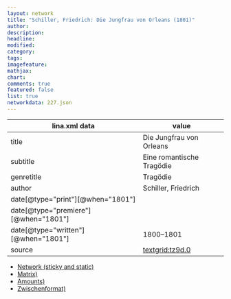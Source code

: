 ```yaml
---
layout: network
title: "Schiller, Friedrich: Die Jungfrau von Orleans (1801)"
author:
description:
headline:
modified:
category:
tags:
imagefeature: 
mathjax: 
chart: 
comments: true
featured: false
list: true
networkdata: 227.json
---
```

lina.xml data  | value
------------- | -------------
title|Die Jungfrau von Orleans
subtitle|Eine romantische Tragödie
genretitle|Tragödie
author|Schiller, Friedrich
date[@type="print"][@when="1801"]|
date[@type="premiere"][@when="1801"]|
date[@type="written"][@when="1801"]|1800–1801
source|[textgrid:tz9d.0](https://textgridlab.org/1.0/tgcrud-public/rest/textgrid:tz9d.0/data)



* [Network (sticky and static)](/linas/network227)
* [Matrix)](/linas/matrix227)
* [Amounts)](/linas/amount227)
* [Zwischenformat)](/linas/lina227 )
